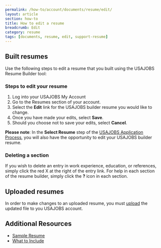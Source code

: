 ```yaml
---
permalink: /how-to/account/documents/resume/edit/
layout: article
section: how-to
title: How to edit a resume
breadcrumb: Edit
category: resume
tags: [documents, resume, edit, support-resume]
---
```


## Built resumes

Use the following steps to edit a resume that you built using the USAJOBS Resume Builder tool:

### Steps to edit your resume

1.  Log into your USAJOBS My Account
2.  Go to the Resumes section of your account.
3.  Select the **Edit** link for the USAJOBS builder resume you would like to change.
4.  Once you have made your edits, select **Save**.
5.  Should you choose not to save your edits, select **Cancel**.

**Please note**: In the **Select Resume** step of the [USAJOBS Application Process](../../../../application/), you will also have the opportunity to edit your USAJOBS builder resume.

### Deleting a section

If you wish to delete an entry in work experience, education, or references, simply click the red X at the right of the entry link. For help in each section of the resume builder, simply click the **?** icon in each section.

## Uploaded resumes

In order to make changes to an uploaded resume, you must [upload](../upload/) the updated file to you USAJOBS account.

## Additional Resources

* [Sample Resume](../sample.pdf)
* [What to Include](../../../../../faq/application/documents/resume/what-to-include/)


